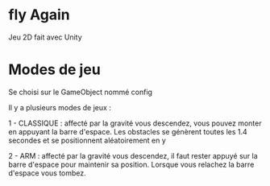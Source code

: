 # fly Again
Jeu 2D fait avec Unity

# Modes de jeu

  Se choisi sur le GameObject nommé config

Il y a plusieurs modes de jeux :
  
  1 - CLASSIQUE : affecté par la gravité vous descendez, vous pouvez monter en appuyant la barre d'espace.
      Les obstacles se génèrent toutes les 1.4 secondes et se positionnent aléatoirement en y
  
  2 - ARM : affecté par la gravité vous descendez, il faut rester appuyé sur la barre d'espace pour maintenir sa position. 
  Lorsque vous relachez la barre d'espace vous tombez.
